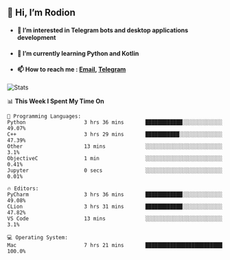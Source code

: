 ## 👋 Hi, I’m Rodion
- #### 👀 I’m interested in Telegram bots and desktop applications development
- #### 🌱 I’m currently learning Python and Kotlin
- #### 📫 How to reach me : [Email](mailto:me@lavn.ml), [Telegram](https://t.me/fast_geek)

![Stats](https://github-readme-stats.vercel.app/api?username=rodion-gudz&show_icons=true&theme=github_dark&hide_border=true&hide=issues&count_private=true&layout=compact)


<!--START_SECTION:waka-->
📊 **This Week I Spent My Time On** 

```text
💬 Programming Languages: 
Python                   3 hrs 36 mins       ████████████░░░░░░░░░░░░░   49.07% 
C++                      3 hrs 29 mins       ███████████░░░░░░░░░░░░░░   47.39% 
Other                    13 mins             ░░░░░░░░░░░░░░░░░░░░░░░░░   3.1% 
ObjectiveC               1 min               ░░░░░░░░░░░░░░░░░░░░░░░░░   0.41% 
Jupyter                  0 secs              ░░░░░░░░░░░░░░░░░░░░░░░░░   0.01%

🔥 Editors: 
PyCharm                  3 hrs 36 mins       ████████████░░░░░░░░░░░░░   49.08% 
CLion                    3 hrs 31 mins       ████████████░░░░░░░░░░░░░   47.82% 
VS Code                  13 mins             ░░░░░░░░░░░░░░░░░░░░░░░░░   3.1%

💻 Operating System: 
Mac                      7 hrs 21 mins       █████████████████████████   100.0%

```


<!--END_SECTION:waka-->
